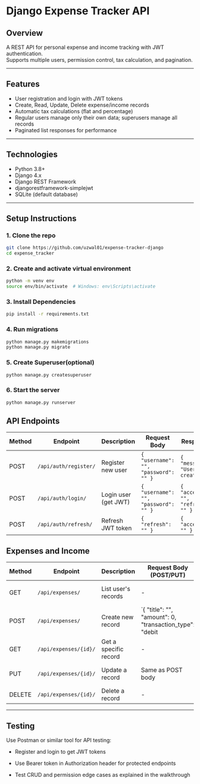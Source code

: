  
# Django Expense Tracker API

## Overview
A REST API for personal expense and income tracking with JWT authentication.  
Supports multiple users, permission control, tax calculation, and pagination.

---

## Features
- User registration and login with JWT tokens  
- Create, Read, Update, Delete expense/income records  
- Automatic tax calculations (flat and percentage)  
- Regular users manage only their own data; superusers manage all records  
- Paginated list responses for performance  

---

## Technologies
- Python 3.8+  
- Django 4.x  
- Django REST Framework  
- djangorestframework-simplejwt  
- SQLite (default database)  

---

## Setup Instructions

### 1. Clone the repo

```bash
git clone https://github.com/uzwal01/expense-tracker-django
cd expense_tracker

```

### 2. Create and activate virtual environment

```bash
python -m venv env
source env/bin/activate  # Windows: env\Scripts\activate

```

### 3. Install Dependencies

```bash
pip install -r requirements.txt

```

### 4. Run migrations

```bash
python manage.py makemigrations
python manage.py migrate

```

### 5. Create Superuser(optional)

```bash
python manage.py createsuperuser

```

### 6. Start the server

```bash
python manage.py runserver

```

## API Endpoints


| Method | Endpoint              | Description          | Request Body                         | Response                          |
| ------ | --------------------- | -------------------- | ------------------------------------ | --------------------------------- |
| POST   | `/api/auth/register/` | Register new user    | `{ "username": "", "password": "" }` | `{ "message": "User created" }`   |
| POST   | `/api/auth/login/`    | Login user (get JWT) | `{ "username": "", "password": "" }` | `{ "access": "", "refresh": "" }` |
| POST   | `/api/auth/refresh/`  | Refresh JWT token    | `{ "refresh": "" }`                  | `{ "access": "" }`                |


## Expenses and Income

| Method | Endpoint              | Description           | Request Body (POST/PUT)                                   | Response                              |                 |                        |
| ------ | --------------------- | --------------------- | --------------------------------------------------------- | ------------------------------------- | --------------- | ---------------------- |
| GET    | `/api/expenses/`      | List user's records   | -                                                         | Paginated list of records             |                 |                        |
| POST   | `/api/expenses/`      | Create new record     | \`{ "title": "", "amount": 0, "transaction\_type": "debit | credit", "tax": 0, "tax\_type": "flat | percentage" }\` | Created record details |
| GET    | `/api/expenses/{id}/` | Get a specific record | -                                                         | Single record details                 |                 |                        |
| PUT    | `/api/expenses/{id}/` | Update a record       | Same as POST body                                         | Updated record details                |                 |                        |
| DELETE | `/api/expenses/{id}/` | Delete a record       | -                                                         | 204 No Content                        |                 |                        |


---

## Testing

Use Postman or similar tool for API testing:

- Register and login to get JWT tokens

- Use Bearer token in Authorization header for protected endpoints

- Test CRUD and permission edge cases as explained in the walkthrough

